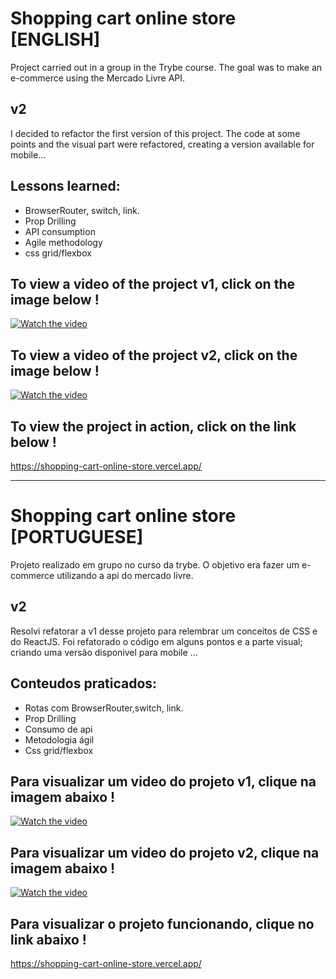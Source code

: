 # Shopping cart online store [ENGLISH]

Project carried out in a group in the Trybe course.
The goal was to make an e-commerce using the Mercado Livre API.

## v2
 
I decided to refactor the first version of this project. The code at some points and the visual part were refactored, creating a version available for mobile...

## Lessons learned:
- BrowserRouter, switch, link.
- Prop Drilling
- API consumption
- Agile methodology
- css grid/flexbox


## To view a video of the project v1, click on the image below !

[![Watch the video](https://encrypted-tbn0.gstatic.com/images?q=tbn:ANd9GcTvX7XjW8SbO7M8RFY41EYr8WtFq9QouZ7L5A&usqp=CAU)](https://youtu.be/Q-QUjtGJ4UY)


## To view a video of the project v2, click on the image below !

[![Watch the video](https://encrypted-tbn0.gstatic.com/images?q=tbn:ANd9GcTvX7XjW8SbO7M8RFY41EYr8WtFq9QouZ7L5A&usqp=CAU)](https://youtu.be/Q-QUjtGJ4UY)

## To view the project in action, click on the link below !

https://shopping-cart-online-store.vercel.app/


------------------------------------------------------------------------------------------------------------------


# Shopping cart online store [PORTUGUESE]

Projeto realizado em grupo no curso da trybe.
O objetivo era fazer um e-commerce utilizando a api do mercado livre.

## v2

Resolvi refatorar a v1 desse projeto para relembrar um conceitos de CSS e do ReactJS. Foi refatorado o código em alguns pontos e a parte visual; criando uma versão disponivel para mobile ...


## Conteudos praticados:
- Rotas com BrowserRouter,switch, link.
- Prop Drilling 
- Consumo de api
- Metodologia ágil
- Css grid/flexbox


## Para visualizar um video do projeto v1, clique na imagem abaixo !

[![Watch the video](https://encrypted-tbn0.gstatic.com/images?q=tbn:ANd9GcTvX7XjW8SbO7M8RFY41EYr8WtFq9QouZ7L5A&usqp=CAU)](https://youtu.be/Q-QUjtGJ4UY)

## Para visualizar um video do projeto v2, clique na imagem abaixo !

[![Watch the video](https://encrypted-tbn0.gstatic.com/images?q=tbn:ANd9GcTvX7XjW8SbO7M8RFY41EYr8WtFq9QouZ7L5A&usqp=CAU)](https://youtu.be/I2AmylOuXlY)


## Para visualizar o projeto funcionando, clique no link abaixo !

https://shopping-cart-online-store.vercel.app/
